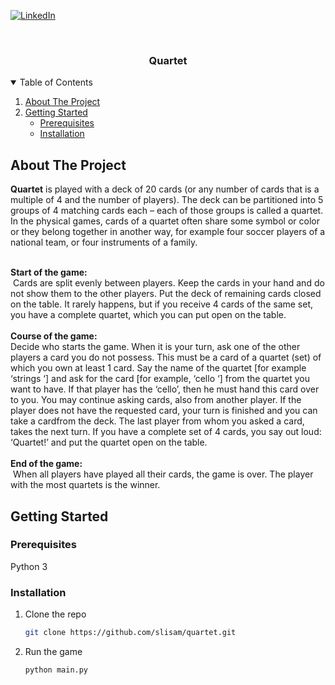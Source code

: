 [![LinkedIn][linkedin-shield]][linkedin-url]



<!-- PROJECT LOGO -->
<br />


  <h3 align="center">Quartet</h3>




<!-- TABLE OF CONTENTS -->
<details open="open">
  <summary>Table of Contents</summary>
  <ol>
    <li>
      <a href="#about-the-project">About The Project</a>
    </li>
    <li>
      <a href="#getting-started">Getting Started</a>
      <ul>
        <li><a href="#prerequisites">Prerequisites</a></li>
        <li><a href="#installation">Installation</a></li>
      </ul>
  </ol>
</details>



<!-- ABOUT THE PROJECT -->
## About The Project

<b>Quartet</b> is played with a deck of 20 cards (or any number of cards that is a multiple of 4 and
the number of players). The deck can be partitioned into 5 groups of 4 matching cards each
– each of those groups is called a quartet. In the physical games, cards of a quartet often
share some symbol or color or they belong together in another way, for example four soccer
players of a national team, or four instruments of a family.<br /><br />

  
<b> Start of the game:</b><br />
  ​ Cards are split evenly between players. Keep the cards in your hand and
do not show them to the other players. Put the deck of remaining cards closed on the table.
It rarely happens, but if you receive 4 cards of the same set, you have a complete quartet,
which you can put open on the table.<br /><br />
<b>Course of the game: </b><br />
  ​Decide who starts the game. When it is your turn, ask one of the other
players a card you do not possess. This must be a card of a quartet (set) of which you own
at least 1 card. Say the name of the quartet [for example ‘strings ‘] and ask for the card [for
example, ‘cello ‘] from the quartet you want to have. If that player has the ‘cello’, then he
must hand this card over to you. You may continue asking cards, also from another player. If
the player does not have the requested card, your turn is finished and you can take a cardfrom the deck. The last player from whom you asked a card, takes the next turn. If you have
a complete set of 4 cards, you say out loud: ‘Quartet!’ and put the quartet open on the table.<br /><br />
<b>End of the game:</b><br />
  ​ When all players have played all their cards, the game is over. The player
with the most quartets is the winner.

<!-- GETTING STARTED -->
## Getting Started

### Prerequisites

Python 3

### Installation

1. Clone the repo
   ```sh
   git clone https://github.com/slisam/quartet.git
   ```
3. Run the game
   ```sh
   python main.py
   ```



<!-- MARKDOWN LINKS & IMAGES -->

[linkedin-shield]: https://img.shields.io/badge/-LinkedIn-black.svg?style=for-the-badge&logo=linkedin&colorB=555
[linkedin-url]: https://www.linkedin.com/in/sami-s-94614414b/

